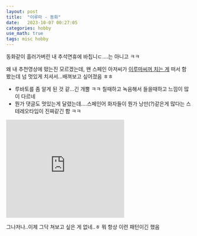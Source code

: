```yaml
---
layout: post
title:  "이루마 - 동화"
date:   2023-10-07 00:27:05 
categories: hobby
use_math: true
tags: misc hobby
---
```


동화같이 흘러가버린 내 추석연휴에 바칩니ㄷ....는 아니고 ㅋㅋ

왜 내 추천영상에 떴는진 모르겠는데, 왠 스페인 아저씨가 [이루마씨꺼 치는 게](https://www.youtube.com/watch?v=yRBU9jRBcWw) 떠서 함 봤는데 넘 멋있게 치셔서...배껴보고 싶어졌음 ㅎㅎ
- 루바토를 좀 알게 된 것 같...긴 개뿔 ㅋㅋ 칠때하고 녹음해서 들을때하고 느낌이 많이 다르네
- 뭔가 댓글도 멋있는게 달렸는데....스페인어 화자들이 뭔가 낭만(?)같은게 많다는 스테레오타입이 진짜같긴 함 ㅋㅋ


<iframe allowfullscreen="allowfullscreen" class="b-hbp-video b-uploaded" frameborder="0" height="266" id="BLOGGER-video-f7797c61253544f0-13441" mozallowfullscreen="mozallowfullscreen" src="https://www.blogger.com/video.g?token=AD6v5dzf2lrbDRDEJdQ4lmAvOg9TaI8Vv6hNlpT8hLkTaNLaKjrmm8m9qYQPrGdmoRjHljgUcx1AyHyEXszyPe8fwa3bqY5kat7lvC68Q2gF1hjRmYic0j88rM6IZzTnQ7r5Q4s_Kl8_" webkitallowfullscreen="webkitallowfullscreen" width="320"></iframe>

그나저나..이제 그닥 쳐보고 싶은 게 없네..ㅎ 뭐 항상 이런 패턴이긴 했음
